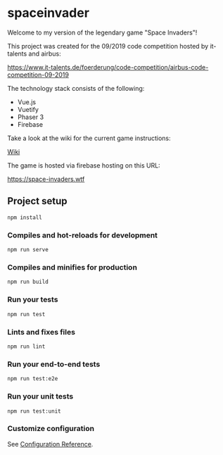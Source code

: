 # spaceinvader

Welcome to my version of the legendary game "Space Invaders"!

This project was created for the 09/2019 code competition hosted by it-talents and airbus:

https://www.it-talents.de/foerderung/code-competition/airbus-code-competition-09-2019

The technology stack consists of the following:
* Vue.js
* Vuetify
* Phaser 3
* Firebase

Take a look at the wiki for the current game instructions:

[Wiki](https://github.com/florianBieck/spaceinvader/wiki)

The game is hosted via firebase hosting on this URL:

https://space-invaders.wtf

## Project setup
```
npm install
```

### Compiles and hot-reloads for development
```
npm run serve
```

### Compiles and minifies for production
```
npm run build
```

### Run your tests
```
npm run test
```

### Lints and fixes files
```
npm run lint
```

### Run your end-to-end tests
```
npm run test:e2e
```

### Run your unit tests
```
npm run test:unit
```

### Customize configuration
See [Configuration Reference](https://cli.vuejs.org/config/).

